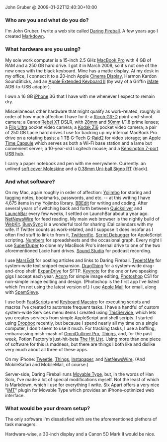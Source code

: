 John Gruber @ 2009-01-22T12:40:30+10:00

### Who are you and what do you do?

I'm John Gruber. I write a web site called [Daring Fireball](http://daringfireball.net/ "John's website."). A few years ago I created [Markdown][].

### What hardware are you using?

My sole work computer is a 15-inch 2.5 GHz [MacBook Pro][macbook-pro] with 4 GB of RAM and a 250 GB hard drive. I got it in March 2008, so it's not one of the new ones with the black keyboard. Mine has a matte display. At my desk in my office, I connect it to a 20-inch Apple [Cinema Display][cinema-display], Harmon Kardon SoundSticks, and an [Apple Extended Keyboard II](http://www.flickr.com/photos/gruber/sets/72157604797968156/ "Gruber's photos of his keyboard.") (by way of a Griffin [iMate][] ADB-to-USB adapter).

I own a 16 GB [iPhone][] 3G that I have with me whenever I expect to remain dry.

Miscellaneous other hardware that might qualify as work-related, roughly in order of how much affection I have for it: a [Ricoh GR-D][gr-digital] point-and-shoot camera; a Canon [Rebel XT][rebel-xt] DSLR, with [28mm][ef-28mm] and [50mm][ef-50mm] f/1.8 prime lenses; a [Flip Ultra][flip-ultra] pocket video camera; a [Kodak Zi6][zi6] pocket video camera; a pair of 250 GB Lacie hard drives I use for backing up my internal MacBook Pro drive on a rotating basis; a 1 TB G-Tech [G-Raid2][] for video storage; an Apple [Time Capsule][time-capsule] which serves as both a Wi-Fi base station and a lame but convenient server; a 10-year-old Logitech mouse; and a [Kensington 7-port USB hub][domehub].

I carry a paper notebook and pen with me everywhere. Currently: an unlined [soft cover Moleskine][moleskine-soft-cover] and a [0.38mm Uni-ball Signo RT][signo-gel-rt] (black).

### And what software?

On my Mac, again roughly in order of affection: [Yojimbo][] for storing and tagging notes, bookmarks, passwords, and etc. -- at this writing I have 4,675 items in my Yojimbo library. [BBEdit][] for writing and coding. After several years of switching back and forth between [Quicksilver][] and [LaunchBar][] every few weeks, I settled on LaunchBar about a year ago. [NetNewsWire][] for feed reading. My main web browser is the nightly build of [WebKit][]. [BusySync][] is a wonderful tool for sharing iCal calendars with my wife. If Twitter counts as work-related, and I suppose it does insofar as I often find stuff to link to from it, [Twitterrific][]. [Script Debugger][script-debugger] for AppleScript scripting. [Numbers][] for spreadsheets and the occasional graph. Every night I use [SuperDuper][] to clone my MacBook Pro's internal drive to one of the two aforementioned Lacie hard drives. [Sound Studio][sound-studio] for podcast recording.

I use [MarsEdit][] for posting articles and links to Daring Fireball. [TypeIt4Me][] for system-wide text snippet expansion. [DragThing][] for a system-wide drag-and-drop shelf. [ExpanDrive][] for SFTP. [Keynote][] for the one or two speaking gigs I accept each year. [Acorn][] for simple image editing, [Photoshop][] CS1 for non-simple image editing and design. (Photoshop is the first app I've listed which I'm not using the latest version of.) I use [Apple Mail][mail] for email, along with [SpamSieve][].

I use both [FastScripts][] and [Keyboard Maestro][keyboard-maestro] for executing scripts and macros I've created to automate frequent tasks. I have a handful of custom system-wide Services menu items I created using [ThisService][], which lets you creates services from simple AppleScript and shell scripts. I started using [Dropbox][] recently, but because I spend nearly all my time on a single computer, I don't seem to use it much. For tracking tasks, I use a baffling, embarrassing mish-mash of [OmniOutliner Pro][omnioutliner-pro], [Things][], and, for the past week, Potion Factory's just-hit-beta [The Hit List][the-hit-list]. Using more than one piece of software for this is madness, but there are things I both like and dislike very much about all three of these apps.

On my iPhone: [Tweetie][], [Things][things-iphone], [Instapaper][], and [NetNewsWire][netnewswire-iphone]. (And MobileSafari and MobileMail, of course.)

Server-side, Daring Fireball runs [Movable Type][movable-type], but, in the words of Han Solo, I've made a lot of special modifications myself. Not the least of which is Markdown, which I use for everything I write. Six Apart offers a very nice "[iMT][]" plugin for Movable Type which provides an iPhone-optimized web interface.

### What would be your dream setup?

The only software I'm dissatisfied with are the aforementioned plethora of task managers.

Hardware-wise, a 30-inch display and a Canon 5D Mark II would be nice.

[markdown]: http://daringfireball.net/projects/markdown/ "An email-like format for marking up text."
[macbook-pro]: http://www.apple.com/macbookpro/ "The popular Intel-based Mac laptop."
[cinema-display]: http://www.apple.com/displays/cinema/ "The LCD display line."
[imate]: http://griffintechnology.com/products/imate/ "An ADB to USB dongle."
[iphone]: http://www.apple.com/iphone/ "C'mon, you know what this is."
[gr-digital]: http://www.ricoh.com/r_dc/gr/gr_digital/ "An 8 megapixel digital camera."
[rebel-xt]: http://www.usa.canon.com/consumer/controller?act=ModelInfoAct&amp;fcategoryid=139&amp;modelid=11154 "An 8 megapixel digital SLR."
[ef-28mm]: http://www.usa.canon.com/consumer/controller?act=ModelInfoAct&amp;fcategoryid=151&amp;modelid=7302 "A lens for SLR cameras."
[ef-50mm]: http://www.usa.canon.com/consumer/controller?act=ModelInfoAct&amp;fcategoryid=152&amp;modelid=7307 "A lens for SLR cameras."
[flip-ultra]: http://theflip.com/products_flip_ultra.shtml "A compact digital video recorder."
[zi6]: http://kodak.com/eknec/PageQuerier.jhtml?pq-path=13063 "A compact digital video recorder."
[g-raid2]: http://g-technology.com/products/G-RAID2.cfm "A dual-drive RAID system."
[time-capsule]: http://www.apple.com/timecapsule/ "A WiFi access point and backup system."
[domehub]: http://us.kensington.com/html/6495.html "A 7 port USB 2.0 hub."
[moleskine-soft-cover]: http://moleskineus.com/moleskine-softcover-notebook.html "A popular line of paper notebooks (with a soft cover)."
[signo-gel-rt]: http://www.uniball-na.com/main.taf?p=2,2,6 "It's a pen."
[yojimbo]: http://barebones.com/products/Yojimbo/ "Data 'bucket' software for the Mac."
[bbedit]: http://barebones.com/products/bbedit/ "A rather popular text editor for the Mac."
[quicksilver]: http://code.google.com/p/blacktree-alchemy/ "The ultimate data manipulator/launcher for the Mac."
[launchbar]: http://obdev.at/products/launchbar/ "An application launcher and data manager for the Mac."
[netnewswire]: http://newsgator.com/individuals/netnewswire/ "A popular feed reader for the Mac."
[webkit]: http://nightly.webkit.org/ "The nightly built version of Webkit, the web browser/framework."
[busysync]: http://busymac.com/ "A application to sync iCal and Google Calendar, for the Mac."
[twitterrific]: http://iconfactory.com/software/twitterrific "A popular Twitter Mac client."
[script-debugger]: http://latenightsw.com/sd4/ "An AppleScript IDE for the Mac."
[numbers]: http://www.apple.com/iwork/numbers/ "A spreadsheet application for the Mac."
[superduper]: http://shirt-pocket.com/SuperDuper/SuperDuperDescription.html "An excellent Mac backup/cloning application."
[sound-studio]: http://freeverse.com/soundstudio/ "A sound editor for the Mac."
[marsedit]: http://red-sweater.com/marsedit/ "A weblog editor for the Mac."
[typeit4me]: http://ettoresoftware.com/EttoreSoftware/About_TypeIt4Me.html "A typing shortcut tool for the Mac."
[dragthing]: http://dragthing.com/ "A popular dock application for the Mac."
[expandrive]: http://expandrive.com/ "Software that makes remote servers appear as local disks."
[keynote]: http://www.apple.com/iwork/keynote/ "Presentation software for the Mac."
[acorn]: http://flyingmeat.com/acorn/ "An image editor for the Mac."
[photoshop]: http://adobe.com/products/photoshop/ "The infamous graphic editor."
[mail]: http://www.apple.com/macosx/features/mail.html "The default Mac OS X mail client."
[spamsieve]: http://c-command.com/spamsieve/ "Bayesian spam filtering for Mac mail clients."
[fastscripts]: http://red-sweater.com/fastscripts/ "System-wide access to Applescripts, for the Mac."
[keyboard-maestro]: http://keyboardmaestro.com/ "A macro application for the Mac."
[thisservice]: http://wafflesoftware.net/thisservice/ "Software for creating Mac OS X Services using any programming language."
[dropbox]: http://getdropbox.com/ "Online syncing and storage."
[omnioutliner-pro]: http://omnigroup.com/applications/omnioutliner/pro/ "The 800lb gorilla of task managers for the Mac."
[things]: http://culturedcode.com/things/ "A popular task management application for the Mac."
[the-hit-list]: http://potionfactory.com/thehitlist/ "A fancy task manager for the Mac."
[tweetie]: http://atebits.com/software/tweetie/ "A very popular Twitter client for the iPhone."
[things-iphone]: http://culturedcode.com/things/iphone/ "A popular task management application for the iPhone."
[instapaper]: http://instapaper.com/ "A web tool for saving pages to read later."
[netnewswire-iphone]: http://newsgator.com/individuals/netnewswireiphone/ "A popular feed reader for the iPhone."
[movable-type]: http://movabletype.org/ "Weblog publishing software."
[imt]: http://plugins.movabletype.org/imt/ "An MT plugin that adds an iPhone interface."
